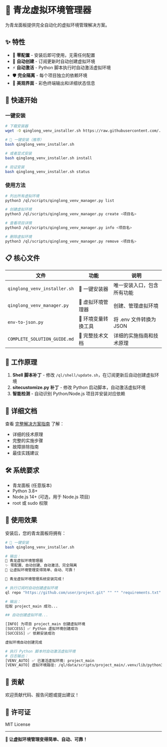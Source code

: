 # 🚀 青龙虚拟环境管理器

为青龙面板提供完全自动化的虚拟环境管理解决方案。

## ✨ 特性

- 🎯 **零配置** - 安装后即可使用，无需任何配置
- 🔄 **自动创建** - 订阅更新时自动创建虚拟环境
- ⚡ **自动激活** - Python 脚本执行时自动激活虚拟环境
- 🛡️ **完全隔离** - 每个项目独立的依赖环境
- 🎨 **美观界面** - 彩色终端输出和详细状态信息

## 🚀 快速开始

### 一键安装

```bash
# 下载安装器
wget -O qinglong_venv_installer.sh https://raw.githubusercontent.com/.../qinglong_venv_installer.sh

# 🎯 一键安装（推荐）
bash qinglong_venv_installer.sh

# 或者显式安装
bash qinglong_venv_installer.sh install

# 验证安装
bash qinglong_venv_installer.sh status
```

### 使用方法

```bash
# 列出所有虚拟环境
python3 /ql/scripts/qinglong_venv_manager.py list

# 创建虚拟环境
python3 /ql/scripts/qinglong_venv_manager.py create <项目名>

# 查看项目详情
python3 /ql/scripts/qinglong_venv_manager.py info <项目名>

# 删除虚拟环境
python3 /ql/scripts/qinglong_venv_manager.py remove <项目名>
```

## 📋 核心文件

| 文件 | 功能 | 说明 |
|------|------|------|
| `qinglong_venv_installer.sh` | 🚀 一键安装器 | 唯一安装入口，包含所有功能 |
| `qinglong_venv_manager.py` | 🔧 虚拟环境管理器 | 创建、管理虚拟环境 |
| `env-to-json.py` | 🔄 环境变量转换工具 | 将 .env 文件转换为 JSON |
| `COMPLETE_SOLUTION_GUIDE.md` | 📖 完整技术文档 | 详细的实施指南和技术原理 |

## 🎯 工作原理

1. **Shell 脚本补丁** - 修改 `/ql/shell/update.sh`，在订阅更新后自动创建虚拟环境
2. **sitecustomize.py 补丁** - 修改 Python 启动脚本，自动激活虚拟环境
3. **智能检测** - 自动识别 Python/Node.js 项目并安装对应依赖

## 📖 详细文档

查看 [完整解决方案指南](COMPLETE_SOLUTION_GUIDE.md) 了解：
- 详细的技术原理
- 完整的实施步骤
- 故障排除指南
- 最佳实践建议

## 🛠️ 系统要求

- 青龙面板 (任意版本)
- Python 3.8+
- Node.js 14+ (可选，用于 Node.js 项目)
- root 或 sudo 权限

## 🎉 使用效果

安装后，您的青龙面板将拥有：

```bash
# 🎯 一键安装
bash qinglong_venv_installer.sh

# 输出：
🚀 青龙虚拟环境管理器
✨ 零配置、自动创建、自动激活、完全隔离
🎯 让虚拟环境管理变得简单、自动、可靠！

🎉 青龙虚拟环境管理系统安装完成！
```

```bash
# 执行订阅时自动创建虚拟环境
ql repo "https://github.com/user/project.git" "" "" "requirements.txt" "main" "py"

# 输出：
拉取 project_main 成功...

## 自动创建虚拟环境...

[INFO] 为项目 project_main 创建虚拟环境
[SUCCESS] ✅ Python 虚拟环境创建成功
[SUCCESS] ✅ 依赖安装成功

虚拟环境自动创建完成
```

```bash
# 执行 Python 脚本时自动激活虚拟环境
# 日志输出：
[VENV_AUTO] ✅ 已激活虚拟环境: project_main
[VENV_AUTO] 虚拟环境路径: /ql/data/scripts/project_main/.venv/lib/python3.11/site-packages
```

## 🤝 贡献

欢迎贡献代码、报告问题或提出建议！

## 📄 许可证

MIT License

---

**🎉 让虚拟环境管理变得简单、自动、可靠！**
